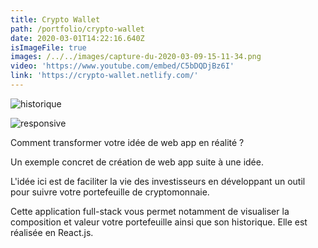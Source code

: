 ```yaml
---
title: Crypto Wallet
path: /portfolio/crypto-wallet
date: 2020-03-01T14:22:16.640Z
isImageFile: true
images: /../../images/capture-du-2020-03-09-15-11-34.png
video: 'https://www.youtube.com/embed/C5bDQDjBz6I'
link: 'https://crypto-wallet.netlify.com/'
---
```

![historique](/../../images/capture-du-2020-03-09-15-11-46.png "historique")

![responsive](/../../images/capture-du-2020-03-09-15-09-47.png "responsive")



Comment transformer votre idée de web app en réalité ?



Un exemple concret de création de web app suite à une idée.



L'idée ici est de faciliter la vie des investisseurs en développant un outil pour suivre votre portefeuille de cryptomonnaie.



Cette application full-stack vous permet notamment de visualiser la composition et valeur votre portefeuille ainsi que son historique. Elle est réalisée en React.js.
